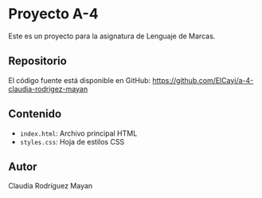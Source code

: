 # Proyecto A-4

Este es un proyecto para la asignatura de Lenguaje de Marcas.

## Repositorio

El código fuente está disponible en GitHub:
https://github.com/ElCayi/a-4-claudia-rodrigez-mayan

## Contenido

- `index.html`: Archivo principal HTML
- `styles.css`: Hoja de estilos CSS

## Autor

Claudia Rodríguez Mayan
